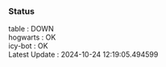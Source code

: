 ### Status


table : DOWN  
hogwarts : OK  
icy-bot : OK  
Latest Update : 2024-10-24 12:19:05.494599
